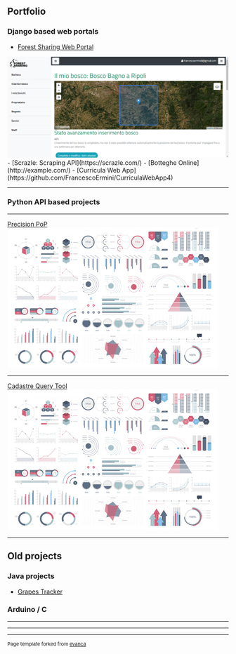 ## Portfolio

### Django based web portals

- [Forest Sharing Web Portal](https://network.forestsharing.it)
<img src="images/forest_sharing.PNG?raw=true"/>
- [Scrazle: Scraping API](https://scrazle.com/)
- [Botteghe Online](http://example.com/)
- [Curricula Web App](https://github.com/FrancescoErmini/CurriculaWebApp4)

---

### Python API based projects

---
[Precision PoP](/pdf/sample_presentation.pdf)
<img src="images/dummy_thumbnail.jpg?raw=true"/>

---
[Cadastre Query Tool](http://example.com/)
<img src="images/dummy_thumbnail.jpg?raw=true"/>

---
## Old projects

### Java projects
- [Grapes Tracker](http://example.com/)

### Arduino / C

---

---




---
<p style="font-size:11px">Page template forked from <a href="https://github.com/evanca/quick-portfolio">evanca</a></p>
<!-- Remove above link if you don't want to attibute -->
